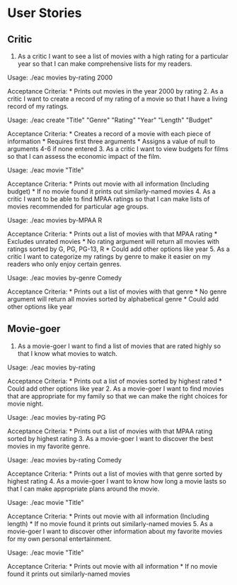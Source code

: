 User Stories
============

## Critic

  1. As a critic I want to see a list of movies with a high rating for a particular year so that I can make comprehensive lists for my readers.

  Usage: ./eac movies by-rating 2000

  Acceptance Criteria:
    * Prints out movies in the year 2000 by rating
  2. As a critic I want to create a record of my rating of a movie so that I have a living record of my ratings.

  Usage: ./eac create "Title" "Genre" "Rating" "Year" "Length" "Budget" 

  Acceptance Criteria:
    * Creates a record of a movie with each piece of information
    * Requires first three arguments
    * Assigns a value of null to arguments 4-6 if none entered
  3. As a critic I want to view budgets for films so that I can assess the economic impact of the film.
  
  Usage: ./eac movie "Title"
  
  Acceptance Criteria:
    * Prints out movie with all information (Including budget)
    * If no movie found it prints out similarly-named movies
  4. As a critic I want to be able to find MPAA ratings so that I can make lists of movies recommended for particular age groups.

  Usage: ./eac movies by-MPAA R 

  Acceptance Criteria:
    * Prints out a list of movies with that MPAA rating
    * Excludes unrated movies
    * No rating argument will return all movies with ratings sorted by G, PG, PG-13, R
    * Could add other options like year
  5. As a critic I want to categorize my ratings by genre to make it easier on my readers who only enjoy certain genres.

  Usage: ./eac movies by-genre Comedy

  Acceptance Criteria:
    * Prints out a list of movies with that genre
    * No genre argument will return all movies sorted by alphabetical genre
    * Could add other options like year

## Movie-goer

  1. As a movie-goer I want to find a list of movies that are rated highly so that I know what movies to watch.

  Usage: ./eac movies by-rating

  Acceptance Criteria:
    * Prints out a list of movies sorted by highest rated
    * Could add other options like year
  2. As a movie-goer I want to find movies that are appropriate for my family so that we can make the right choices for movie night.

  Usage: ./eac movies by-rating PG

  Acceptance Criteria:
    * Prints out a list of movies with that MPAA rating sorted by highest rating
  3. As a movie-goer I want to discover the best movies in my favorite genre.

  Usage: ./eac movies by-rating Comedy

  Acceptance Criteria:
    * Prints out a list of movies with that genre sorted by highest rating
  4. As a movie-goer I want to know how long a movie lasts so that I can make appropriate plans around the movie.

  Usage: ./eac movie "Title"

  Acceptance Criteria:
    * Prints out movie with all information (Including length)
    * If no movie found it prints out similarly-named movies
  5. As a movie-goer I want to discover other information about my favorite movies for my own personal entertainment.

  Usage: ./eac movie "Title"

  Acceptance Criteria:
    * Prints out movie with all information
    * If no movie found it prints out similarly-named movies